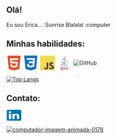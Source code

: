 ## Olá!

Eu sou Erica...  :Sunrise
Blalalal :computer


## Minhas habilidades:
<img align="center" width="40" height="40" alt="html" src="https://raw.githubusercontent.com/devicons/devicon/master/icons/html5/html5-plain.svg" style= "max-width:100%;"></img>  <img align="center" width="40" height="40" alt="css" src="https://raw.githubusercontent.com/devicons/devicon/master/icons/css3/css3-plain.svg" style= "max-width:100%;"></img>  <img align="center" width="40" height="40" alt="javascript" src="https://raw.githubusercontent.com/devicons/devicon/master/icons/javascript/javascript-original.svg" style= "max-width:100%;"></img>  <img align="center" width="40" height="40" alt="java" src="https://raw.githubusercontent.com/devicons/devicon/master/icons/java/java-original-wordmark.svg" style= "max-width:100%;"></img> <img align="center" width="40" height="40" alt="GitHub" src="https://www.iconsdb.com/icons/preview/guacamole-green/github-11-xxl.png" style= "max-width:100%;"> 


[![Top Langs](https://github-readme-stats.vercel.app/api/top-langs/?username=ericafslaurenti&layout=compact)](https://github.com/ericafslaurenti/github-readme-stats)

## Contato:
<a href="https://www.linkedin.com/in/erica-ferreira-laurenti-84a66725/" target= "_blank"> 
 <img align="center" alt="erica-linkedin" height="30" width="40" src="https://raw.githubusercontent.com/devicons/devicon/master/icons/linkedin/linkedin-original.svg" style= "max-width:100%;"> </a> 

<a href="https://www.imagensanimadas.com/cat-computadores-56.htm"><img src="https://www.imagensanimadas.com/data/media/56/computador-imagem-animada-0178.gif" border="0" alt="computador-imagem-animada-0178" /></a>
